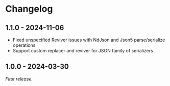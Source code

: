 # Changelog

## 1.1.0 - 2024-11-06

- Fixed unspecified Reviver issues with NdJson and Json5 parse/serialize operations
- Support custom replacer and reviver for JSON family of serializers

## 1.0.0 - 2024-03-30

_First release._
